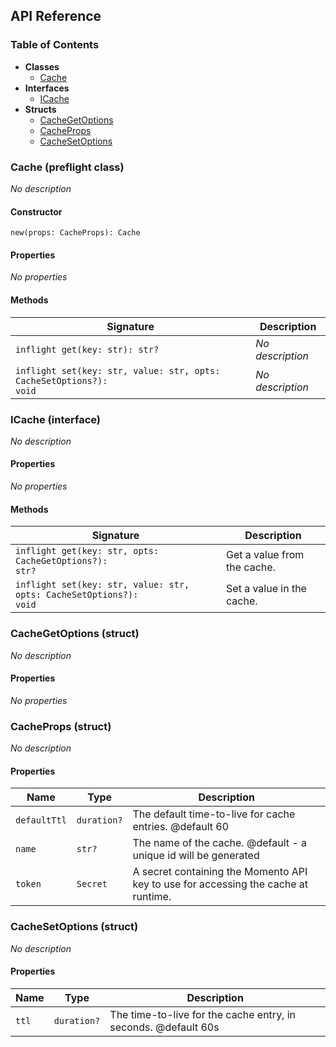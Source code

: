 ## API Reference

### Table of Contents

- **Classes**
  - <a href="#@winglibs/momento.Cache">Cache</a>
- **Interfaces**
  - <a href="#@winglibs/momento.ICache">ICache</a>
- **Structs**
  - <a href="#@winglibs/momento.CacheGetOptions">CacheGetOptions</a>
  - <a href="#@winglibs/momento.CacheProps">CacheProps</a>
  - <a href="#@winglibs/momento.CacheSetOptions">CacheSetOptions</a>

### Cache (preflight class) <a class="wing-docs-anchor" id="@winglibs/momento.Cache"></a>

*No description*

#### Constructor

```
new(props: CacheProps): Cache
```

#### Properties

*No properties*

#### Methods

| **Signature** | **Description** |
| --- | --- |
| <code>inflight get(key: str): str?</code> | *No description* |
| <code>inflight set(key: str, value: str, opts: CacheSetOptions?): void</code> | *No description* |

### ICache (interface) <a class="wing-docs-anchor" id="@winglibs/momento.ICache"></a>

*No description*

#### Properties

*No properties*

#### Methods

| **Signature** | **Description** |
| --- | --- |
| <code>inflight get(key: str, opts: CacheGetOptions?): str?</code> | Get a value from the cache. |
| <code>inflight set(key: str, value: str, opts: CacheSetOptions?): void</code> | Set a value in the cache. |

### CacheGetOptions (struct) <a class="wing-docs-anchor" id="@winglibs/momento.CacheGetOptions"></a>

*No description*

#### Properties

*No properties*

### CacheProps (struct) <a class="wing-docs-anchor" id="@winglibs/momento.CacheProps"></a>

*No description*

#### Properties

| **Name** | **Type** | **Description** |
| --- | --- | --- |
| <code>defaultTtl</code> | <code>duration?</code> | The default time-to-live for cache entries. @default 60 |
| <code>name</code> | <code>str?</code> | The name of the cache. @default - a unique id will be generated |
| <code>token</code> | <code>Secret</code> | A secret containing the Momento API key to use for accessing the cache at runtime. |

### CacheSetOptions (struct) <a class="wing-docs-anchor" id="@winglibs/momento.CacheSetOptions"></a>

*No description*

#### Properties

| **Name** | **Type** | **Description** |
| --- | --- | --- |
| <code>ttl</code> | <code>duration?</code> | The time-to-live for the cache entry, in seconds. @default 60s |


